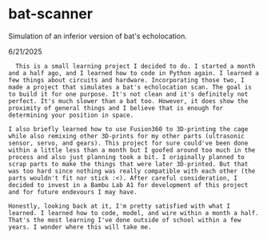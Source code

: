 # bat-scanner
Simulation of an inferior version of bat's echolocation.

6/21/2025

      This is a small learning project I decided to do. I started a month and a half ago, and I learned how to code in Python again. I learned a few things about circuits and hardware. Incorporating those two, I made a project that simulates a bat's echolocation scan. The goal is to build it for one purpose. It's not clean and it's definitely not perfect. It's much slower than a bat too. However, it does show the proximity of general things and I believe that is enough for determining your position in space. 
      
    I also briefly learned how to use Fusion360 to 3D-printing the cage while also remixing other 3D-prints for my other parts (ultrasonic sensor, servo, and gears). This project for sure could've been done within a little less than a month but I goofed around too much in the process and also just planning took a bit. I originally planned to scrap parts to make the things that were later 3D-printed. But that was too hard since nothing was really compatible with each other (the parts wouldn't fit nor stick :<). After careful consideration, I decided to invest in a Bambu Lab A1 for development of this project and for future endevours I may have. 
    
    Honestly, looking back at it, I'm pretty satisfied with what I learned. I learned how to code, model, and wire within a month a half. That's the most learning I've done outside of school within a few years. I wonder where this will take me. 
